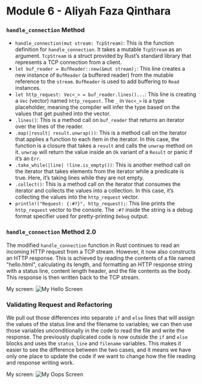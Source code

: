 # Module 6 - Aliyah Faza Qinthara

### `handle_connection` Method
- `handle_connection(mut stream: TcpStream)`: This is the function definition for `handle_connection`. It takes a mutable `TcpStream` as an argument. `TcpStream` is a struct provided by Rust’s standard library that represents a TCP connection from a client.
- `let buf_reader = BufReader::new(&mut stream);`: This line creates a new instance of `BufReader` (a buffered reader) from the mutable reference to the `stream`. `BufReader` is used to add buffering to `Read` instances.
- `let http_request: Vec<_> = buf_reader.lines()...`: This line is creating a `Vec` (vector) named `http_request`. The `_` in `Vec<_>` is a type placeholder, meaning the compiler will infer the type based on the values that get pushed into the vector.
- `.lines()`: This is a method call on `buf_reader` that returns an iterator over the lines of the reader.
- `.map(|result| result.unwrap())`: This is a method call on the iterator that applies a function to each item in the iterator. In this case, the function is a closure that takes a `result` and calls the `unwrap` method on it. `unwrap` will return the value inside an `Ok` variant of a `Result` or panic if it’s an `Err`.
- `.take_while(|line| !line.is_empty())`: This is another method call on the iterator that takes elements from the iterator while a predicate is true. Here, it’s taking lines while they are not empty.
- `.collect()`: This is a method call on the iterator that consumes the iterator and collects the values into a collection. In this case, it’s collecting the values into the `http_request` vector.
- `println!("Request: {:#?}", http_request);`: This line prints the `http_request` vector to the console. The `:#?` inside the string is a debug format specifier used for pretty-printing `Debug` output.

### `handle_connection` Method 2.0
The modified `handle_connection` function in Rust continues to read an incoming HTTP request from a TCP stream. However, it now also constructs an HTTP response. This is achieved by reading the contents of a file named "hello.html", calculating its length, and formatting an HTTP response string with a status line, content length header, and the file contents as the body. This response is then written back to the TCP stream.

My screen:
![My Hello Screen](https://cdn.discordapp.com/attachments/1030834426126544907/1221050530848313354/Screenshot_2024-03-23_171351.png?ex=66112aec&is=65feb5ec&hm=b213888916de2aebadf64516cc752ccbd56ff54a96012e83ca2d8e66b18bbd60&)

### Validating Request and Refactoring
We pull out those differences into separate `if` and `else` lines that will assign the values of the status line and the filename to variables; we can then use those variables unconditionally in the code to read the file and write the response. The previously duplicated code is now outside the `if` and `else` blocks and uses the `status_line` and `filename` variables. This makes it easier to see the difference between the two cases, and it means we have only one place to update the code if we want to change how the file reading and response writing work.

My screen:
![My Oops Screen](https://cdn.discordapp.com/attachments/1030834426126544907/1221050506026156154/Screenshot_2024-03-23_174808.png?ex=66112ae6&is=65feb5e6&hm=c85071f13a93e692e0da3bb991126569d31eeb88cbbe26586ea6e189be317908&)
